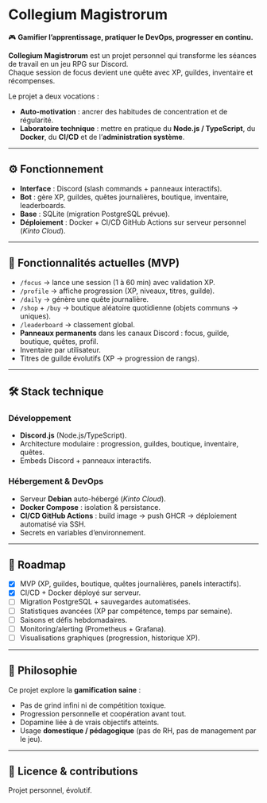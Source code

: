 # Collegium Magistrorum

🎮 **Gamifier l’apprentissage, pratiquer le DevOps, progresser en continu.**

**Collegium Magistrorum** est un projet personnel qui transforme les séances de travail en un jeu RPG sur Discord.  
Chaque session de focus devient une quête avec XP, guildes, inventaire et récompenses.  

Le projet a deux vocations :  
- **Auto-motivation** : ancrer des habitudes de concentration et de régularité.  
- **Laboratoire technique** : mettre en pratique du **Node.js / TypeScript**, du **Docker**, du **CI/CD** et de l’**administration système**.  

---

## ⚙️ Fonctionnement

- **Interface** : Discord (slash commands + panneaux interactifs).  
- **Bot** : gère XP, guildes, quêtes journalières, boutique, inventaire, leaderboards.  
- **Base** : SQLite (migration PostgreSQL prévue).  
- **Déploiement** : Docker + CI/CD GitHub Actions sur serveur personnel (*Kinto Cloud*).  

---

## 🎯 Fonctionnalités actuelles (MVP)

- `/focus` → lance une session (1 à 60 min) avec validation XP.  
- `/profile` → affiche progression (XP, niveaux, titres, guilde).  
- `/daily` → génère une quête journalière.  
- `/shop` + `/buy` → boutique aléatoire quotidienne (objets communs → uniques).  
- `/leaderboard` → classement global.  
- **Panneaux permanents** dans les canaux Discord : focus, guilde, boutique, quêtes, profil.  
- Inventaire par utilisateur.  
- Titres de guilde évolutifs (XP → progression de rangs).  

---

## 🛠️ Stack technique

### Développement
- **Discord.js** (Node.js/TypeScript).  
- Architecture modulaire : progression, guildes, boutique, inventaire, quêtes.  
- Embeds Discord + panneaux interactifs.  

### Hébergement & DevOps
- Serveur **Debian** auto-hébergé (*Kinto Cloud*).  
- **Docker Compose** : isolation & persistance.  
- **CI/CD GitHub Actions** : build image → push GHCR → déploiement automatisé via SSH.  
- Secrets en variables d’environnement.  

---

## 🚀 Roadmap

- [x] MVP (XP, guildes, boutique, quêtes journalières, panels interactifs).  
- [x] CI/CD + Docker déployé sur serveur.  
- [ ] Migration PostgreSQL + sauvegardes automatisées.  
- [ ] Statistiques avancées (XP par compétence, temps par semaine).  
- [ ] Saisons et défis hebdomadaires.  
- [ ] Monitoring/alerting (Prometheus + Grafana).  
- [ ] Visualisations graphiques (progression, historique XP).  

---

## 🧭 Philosophie

Ce projet explore la **gamification saine** :  
- Pas de grind infini ni de compétition toxique.  
- Progression personnelle et coopération avant tout.  
- Dopamine liée à de vrais objectifs atteints.  
- Usage **domestique / pédagogique** (pas de RH, pas de management par le jeu).  

---

## 📜 Licence & contributions

Projet personnel, évolutif.  
